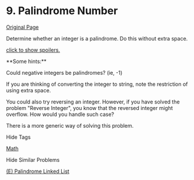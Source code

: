 # 9. Palindrome Number

[Original Page](https://leetcode.com/problems/palindrome-number/)

Determine whether an integer is a palindrome. Do this without extra space.

[click to show spoilers.](#)

<div class="spoilers" style="display: block;">**Some hints:**

Could negative integers be palindromes? (ie, -1)

If you are thinking of converting the integer to string, note the restriction of using extra space.

You could also try reversing an integer. However, if you have solved the problem "Reverse Integer", you know that the reversed integer might overflow. How would you handle such case?

There is a more generic way of solving this problem.

</div>

<div>

<div id="tags" class="btn btn-xs btn-warning">Hide Tags</div>

<span class="hidebutton" style="display: inline;">[Math](/tag/math/)</span></div>

<div>

<div id="similar" class="btn btn-xs btn-warning">Hide Similar Problems</div>

<span class="hidebutton" style="display: inline;">[(E) Palindrome Linked List](/problems/palindrome-linked-list/)</span></div>